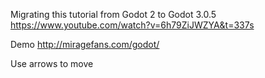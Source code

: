 Migrating this tutorial from Godot 2 to Godot 3.0.5
https://www.youtube.com/watch?v=6h79ZiJWZYA&t=337s

Demo
http://miragefans.com/godot/

Use arrows to move
